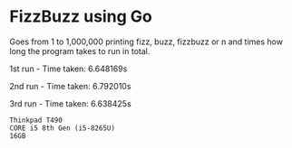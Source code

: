 # FizzBuzz using Go

Goes from 1 to 1,000,000 printing fizz, buzz, fizzbuzz or n and times how long
the program takes to run in total.

1st run - Time taken: 6.648169s

2nd run - Time taken: 6.792010s

3rd run - Time taken: 6.638425s

```
Thinkpad T490
CORE i5 8th Gen (i5-8265U)
16GB
```
